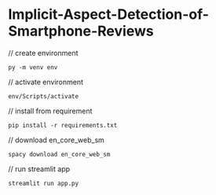 ﻿# Implicit-Aspect-Detection-of-Smartphone-Reviews

// create environment
```
py -m venv env
```
// activate environment
```
env/Scripts/activate 
```
// install from requirement
```
pip install -r requirements.txt
```
// download en_core_web_sm
```
spacy download en_core_web_sm
```

// run streamlit app
```
streamlit run app.py
```
